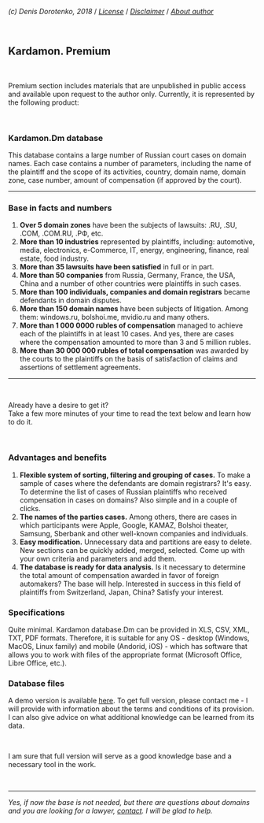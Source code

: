*(c) Denis Dorotenko, 2018* / *[License](https://github.com/xCounsel/kardamon/blob/master/English/LICENSE.md)* / *[Disclaimer](https://github.com/xCounsel/kardamon/blob/master/English/DISCLAIMER.md)* / *[About author](https://dorotenko.pro/english/)* 

<br/>

## Kardamon. Premium

<br/>

Premium section includes materials that are unpublished in public access and available upon request to the author only. Currently, it is represented by the following product:

<br/>

### Kardamon.Dm database


This database contains a large number of Russian court cases on domain names. Each case contains a number of parameters, including the name of the plaintiff and the scope of its activities, country, domain name, domain zone, case number, amount of compensation (if approved by the court).

---

### Base in facts and numbers
1. **Over 5 domain zones** have been the subjects of lawsuits: .RU, .SU, .COM, .COM.RU, .РФ, etc.
2. **More than 10 industries** represented by plaintiffs, including: automotive, media, electronics, e-Commerce, IT, energy, engineering, finance, real estate, food industry.
3. **More than 35 lawsuits have been satisfied** in full or in part.
4. **More than 50 companies** from Russia, Germany, France, the USA, China and a number of other countries were plaintiffs in such cases.
5. **More than 100 individuals, companies and domain registrars** became defendants in domain disputes.
6. 	**More than 150 domain names** have been subjects of litigation. Among them: windows.ru, bolshoi.me, mvidio.ru and many others.
7. **More than 1 000 0000 rubles of compensation** managed to achieve each of the plaintiffs in at least 10 cases. And yes, there are cases where the compensation amounted to more than 3 and 5 million rubles.
8. **More than 30 000 000 rubles of total compensation** was awarded by the courts to the plaintiffs on the basis of satisfaction of claims and assertions of settlement agreements.

---

<br/>

Already have a desire to get it?<br/>
Take a few more minutes of your time to read the text below and learn how to do it.

<br/>

### Advantages and benefits
1. 	**Flexible system of sorting, filtering and grouping of cases.** To make a sample of cases where the defendants are domain registrars? It's easy. To determine the list of cases of Russian plaintiffs who received compensation in cases on domains? Also simple and in a couple of clicks.
2. 	**The names of the parties cases.** Among others, there are cases in which participants were Apple, Google, KAMAZ, Bolshoi theater, Samsung, Sberbank and other well-known companies and individuals.
3. 	**Easy modification.** Unnecessary data and partitions are easy to delete. New sections can be quickly added, merged, selected. Come up with your own criteria and parameters and add them.
4. 	**The database is ready for data analysis.** Is it necessary to determine the total amount of compensation awarded in favor of foreign automakers? The base will help. Interested in success in this field of plaintiffs from Switzerland, Japan, China? Satisfy your interest.

### Specifications
Quite minimal. Kardamon database.Dm can be provided in XLS, CSV, XML, TXT, PDF formats. Therefore, it is suitable for any OS - desktop (Windows, MacOS, Linux family) and mobile (Andorid, iOS) - which has software that allows you to work with files of the appropriate format (Microsoft Office, Libre Office, etc.).

### Database files
A demo version is available [here](https://dorotenko.pro/kardamon-en). To get full version, please contact me - I will provide with information about the terms and conditions of its provision. I can also give advice on what additional knowledge can be learned from its data.

<br/>

I am sure that full version will serve as a good knowledge base and a necessary tool in the work.


<br/>

----
*Yes, if now the base is not needed, but there are questions about domains and you are looking for a lawyer, [contact](http://dorotenko.pro/contact-en/). I will be glad to help.*



